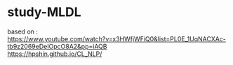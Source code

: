 # study-MLDL

based on :       
https://www.youtube.com/watch?v=x3HWfjWFiQ0&list=PL0E_1UqNACXAc-tb9z2069eDeIOpcO8A2&pp=iAQB      
https://hpshin.github.io/CL_NLP/
           
